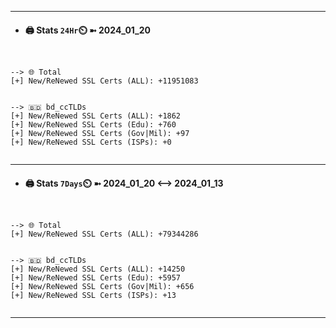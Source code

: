 

---
- #### 🖨️ **Stats** `24Hr`⏲️ ➼ 2024_01_20
```console


--> 🌐 Total
[+] New/ReNewed SSL Certs (ALL): +11951083


--> 🇧🇩 bd_ccTLDs
[+] New/ReNewed SSL Certs (ALL): +1862
[+] New/ReNewed SSL Certs (Edu): +760
[+] New/ReNewed SSL Certs (Gov|Mil): +97
[+] New/ReNewed SSL Certs (ISPs): +0


```

---
- #### 🖨️ **Stats** `7Days`⏲️ ➼ 2024_01_20 <--> 2024_01_13
```console


--> 🌐 Total
[+] New/ReNewed SSL Certs (ALL): +79344286


--> 🇧🇩 bd_ccTLDs
[+] New/ReNewed SSL Certs (ALL): +14250
[+] New/ReNewed SSL Certs (Edu): +5957
[+] New/ReNewed SSL Certs (Gov|Mil): +656
[+] New/ReNewed SSL Certs (ISPs): +13


```

---

